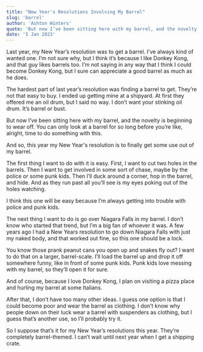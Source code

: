 ```yaml
---
title: "New Year's Resolutions Involving My Barrel"
slug: 'barrel'
author: 'Ashton Winters'
quote: 'But now I’ve been sitting here with my barrel, and the novelty is beginning to wear off. You can only look at a barrel for so long before you’re like, alright, time to do something with this.'
date: '5 Jan 2023'
---
```


Last year, my New Year’s resolution was to get a barrel. I’ve always kind of wanted one. I’m not sure why, but I think it’s because I like Donkey Kong, and that guy likes barrels too. I’m not saying in any way that I think I could become Donkey Kong, but I sure can appreciate a good barrel as much as he does.

The hardest part of last year’s resolution was finding a barrel to get. They’re not that easy to buy. I ended up getting mine at a shipyard. At first they offered me an oil drum, but I said no way. I don’t want your stinking oil drum. It’s barrel or bust.

But now I’ve been sitting here with my barrel, and the novelty is beginning to wear off. You can only look at a barrel for so long before you’re like, alright, time to do something with this.

And so, this year my New Year's resolution is to finally get some use out of my barrel.

The first thing I want to do with it is easy. First, I want to cut two holes in the barrels. Then I want to get involved in some sort of chase, maybe by the police or some punk kids. Then I’ll duck around a corner, hop in the barrel, and hide. And as they run past all you’ll see is my eyes poking out of the holes watching.

I think this one will be easy because I’m always getting into trouble with police and punk kids.

The next thing I want to do is go over Niagara Falls in my barrel. I don’t know who started that trend, but I’m a big fan of whoever it was. A few years ago I had a New Years resolution to go down Niagara Falls with just my naked body, and that worked out fine, so this one should be a lock.

You know those prank peanut cans you open up and snakes fly out? I want to do that on a larger, barrel-scale. I’ll load the barrel up and drop it off somewhere funny, like in front of some punk kids. Punk kids love messing with my barrel, so they’ll open it for sure.

And of course, because I love Donkey Kong, I plan on visiting a pizza place and hurling my barrel at some Italians.

After that, I don’t have too many other ideas. I guess one option is that I could become poor and wear the barrel as clothing. I don’t know why people down on their luck wear a barrel with suspenders as clothing, but I guess that’s another use, so I’ll probably try it.

So I suppose that’s it for my New Year’s resolutions this year. They’re completely barrel-themed. I can’t wait until next year when I get a shipping crate.